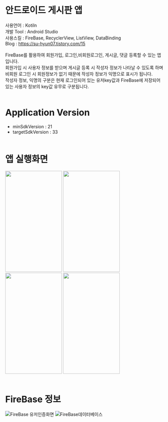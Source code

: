 # 안드로이드 게시판 앱
사용언어 : Kotiln </br>
개발 Tool : Android Studio </br>
사용스킬 : FireBase, RecyclerView, ListView, DataBinding </br>
Blog : https://su-hyun07.tistory.com/15 </br>
<br>
FireBase를 활용하여 회원가입, 로그인,비회원로그인, 게시글, 댓글 등록할 수 있는 앱입니다.<br>
회원가입 시 사용자 정보를 받으며 게시글 등록 시 작성자 정보가 나타날 수 있도록 하며<br>
비회원 로그인 시 회원정보가 없기 때문에 작성자 정보가 익명으로 표시가 됩니다.<br>
작성자 정보, 익명의 구분은 현재 로그인되어 있는 유저key값과 FireBase에 저장되어 있는 사용자 정보의 key값 유무로 구분됩니다.<br>
<br>

# Application Version
- minSdkVersion : 21
- targetSdkVersion : 33
<br><br>
# 앱 실행화면
<img src="https://github.com/leesoohyeon/Community/assets/88640008/2449eba2-284b-40c1-ad20-ec335c7a4e4e" width="180px" height="320px">
<img src="https://github.com/leesoohyeon/Community/assets/88640008/802351b5-d2e2-43c4-9e00-807e715dfc77" width="180px" height="320px">
<img src="https://github.com/leesoohyeon/Community/assets/88640008/104dd480-c08f-423d-917b-0f7dba0aa0d9" width="180px" height="320px">
<img src="https://github.com/leesoohyeon/Community/assets/88640008/c74134fa-ed86-4e7c-bd23-14876dd21783" width="180px" height="320px">
<br><br>

# FireBase 정보
![FireBase 유저인증화면](https://github.com/leesoohyeon/Community/assets/88640008/8c1f284f-8310-486f-a354-e6692a02b171)
![FireBase데이터베이스](https://github.com/leesoohyeon/Community/assets/88640008/34f749e0-3873-48a9-b5d0-1dae081fba2a)
